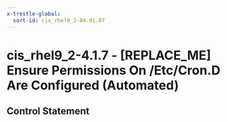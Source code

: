 ```yaml
---
x-trestle-global:
  sort-id: cis_rhel9_2-04.01.07
---
```


# cis_rhel9_2-4.1.7 - \[REPLACE_ME\] Ensure Permissions On /Etc/Cron.D Are Configured (Automated)

## Control Statement
